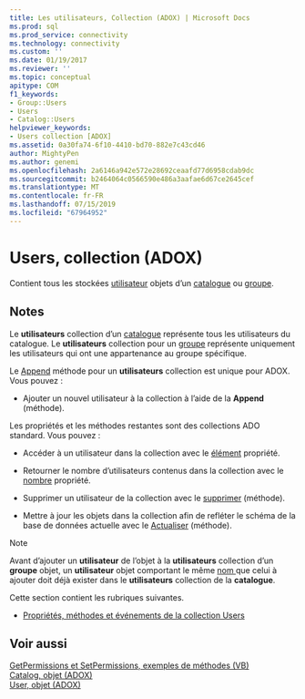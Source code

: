 ```yaml
---
title: Les utilisateurs, Collection (ADOX) | Microsoft Docs
ms.prod: sql
ms.prod_service: connectivity
ms.technology: connectivity
ms.custom: ''
ms.date: 01/19/2017
ms.reviewer: ''
ms.topic: conceptual
apitype: COM
f1_keywords:
- Group::Users
- Users
- Catalog::Users
helpviewer_keywords:
- Users collection [ADOX]
ms.assetid: 0a30fa74-6f10-4410-bd70-882e7c43cd46
author: MightyPen
ms.author: genemi
ms.openlocfilehash: 2a6146a942e572e28692ceaafd77d6958cdab9dc
ms.sourcegitcommit: b2464064c0566590e486a3aafae6d67ce2645cef
ms.translationtype: MT
ms.contentlocale: fr-FR
ms.lasthandoff: 07/15/2019
ms.locfileid: "67964952"
---
```

# <a name="users-collection-adox"></a>Users, collection (ADOX)
Contient tous les stockées [utilisateur](../../../ado/reference/adox-api/user-object-adox.md) objets d’un [catalogue](../../../ado/reference/adox-api/catalog-object-adox.md) ou [groupe](../../../ado/reference/adox-api/group-object-adox.md).  
  
## <a name="remarks"></a>Notes  
 Le **utilisateurs** collection d’un [catalogue](../../../ado/reference/adox-api/catalog-object-adox.md) représente tous les utilisateurs du catalogue. Le **utilisateurs** collection pour un [groupe](../../../ado/reference/adox-api/group-object-adox.md) représente uniquement les utilisateurs qui ont une appartenance au groupe spécifique.  
  
 Le [Append](../../../ado/reference/adox-api/append-method-adox-users.md) méthode pour un **utilisateurs** collection est unique pour ADOX. Vous pouvez :  
  
-   Ajouter un nouvel utilisateur à la collection à l’aide de la **Append** (méthode).  
  
 Les propriétés et les méthodes restantes sont des collections ADO standard. Vous pouvez :  
  
-   Accéder à un utilisateur dans la collection avec le [élément](../../../ado/reference/ado-api/item-property-ado.md) propriété.  
  
-   Retourner le nombre d’utilisateurs contenus dans la collection avec le [nombre](../../../ado/reference/ado-api/count-property-ado.md) propriété.  
  
-   Supprimer un utilisateur de la collection avec le [supprimer](../../../ado/reference/adox-api/delete-method-adox-collections.md) (méthode).  
  
-   Mettre à jour les objets dans la collection afin de refléter le schéma de la base de données actuelle avec le [Actualiser](../../../ado/reference/ado-api/refresh-method-ado.md) (méthode).  
  
> [!NOTE]
>  Avant d’ajouter un **utilisateur** de l’objet à la **utilisateurs** collection d’un **groupe** objet, un **utilisateur** objet comportant le même [nom ](../../../ado/reference/adox-api/name-property-adox.md) que celui à ajouter doit déjà exister dans le **utilisateurs** collection de la **catalogue**.  
  
 Cette section contient les rubriques suivantes.  
  
-   [Propriétés, méthodes et événements de la collection Users](../../../ado/reference/adox-api/users-collection-properties-methods-and-events.md)  
  
## <a name="see-also"></a>Voir aussi  
 [GetPermissions et SetPermissions, exemples de méthodes (VB)](../../../ado/reference/adox-api/getpermissions-and-setpermissions-methods-example-vb.md)   
 [Catalog, objet (ADOX)](../../../ado/reference/adox-api/catalog-object-adox.md)   
 [User, objet (ADOX)](../../../ado/reference/adox-api/user-object-adox.md)
